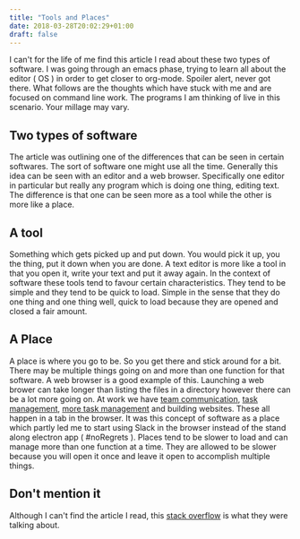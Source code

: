 ```yaml
---
title: "Tools and Places"
date: 2018-03-28T20:02:29+01:00
draft: false
---
```

I can't for the life of me find this article I read about these two types of software. I was going through an emacs phase, trying to learn all about the editor ( OS ) in order to get closer to org-mode. Spoiler alert, never got there. What follows are the thoughts which have stuck with me and are focused on command line work. The programs I am thinking of live in this scenario. Your millage may vary.

## Two types of software

The article was outlining one of the differences that can be seen in certain softwares. The sort of software one might use all the time. Generally this idea can be seen with an editor and a web browser. Specifically one editor in particular but really any program which is doing one thing, editing text. The difference is that one can be seen more as a tool while the other is more like a place.

## A tool

Something which gets picked up and put down. You would pick it up, you the thing, put it down when you are done. A text editor is more like a tool in that you open it, write your text and put it away again. In the context of software these tools tend to favour certain characteristics. They tend to be simple and they tend to be quick to load. Simple in the sense that they do one thing and one thing well, quick to load because they are opened and closed a fair amount.

## A Place

A place is where you go to be. So you get there and stick around for a bit. There may be multiple things going on and more than one function for that software. A web browser is a good example of this. Launching a web brower can take longer than listing the files in a directory however there can be a lot more going on. At work we have [team communication](https://slack.com), [task management](https://asana.com), [more task management](https://trello.com) and building websites. These all happen in a tab in the browser. It was this concept of software as a place which partly led me to start using Slack in the browser instead of the stand along electron app ( #noRegrets ). Places tend to be slower to load and can manage more than one function at a time. They are allowed to be slower because you will open it once and leave it open to accomplish multiple things.

## Don't mention it

Although I can't find the article I read, this [stack overflow](https://stackoverflow.com/questions/1430164/differences-between-Emacs-and-vim) is what they were talking about.


